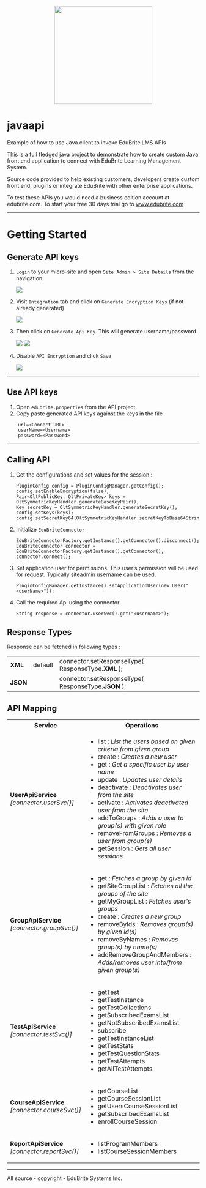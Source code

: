 
<p align="center">
<img src="https://www.edubrite.com/oltpublish/static/assets/eb-img/eb-new-logo.png" width="256">
</p>

javaapi
=======

Example of how to use Java client to invoke EduBrite LMS APIs

This is a full fledged java project to demonstrate how to create 
custom Java front end application to connect with EduBrite Learning Management System. 


Source code provided to help existing customers, developers create custom front end, plugins or integrate 
EduBrite with other enterprise applications.

To test these APIs you would need a business edition account at edubrite.com. To start your free 30 days trial go to www.edubrite.com

-----
Getting Started
===============

Generate API keys
-----------------

 1. `Login` to your micro-site and open  `Site Admin > Site Details` from the navigation.

     <img src="https://github.com/edubrite/javaapi/blob/features/api-improvements/Readme/1.jpg">

 2. Visit `Integration` tab and click on `Generate Encryption Keys` (if not already generated) 

    <img src="https://github.com/edubrite/javaapi/blob/features/api-improvements/Readme/2.jpg">

 3. Then click on `Generate Api Key`. This will generate username/password.

    <img src="https://github.com/edubrite/javaapi/blob/features/api-improvements/Readme/3.1.jpg">

    <img src="https://github.com/edubrite/javaapi/blob/features/api-improvements/Readme/3.2.jpg">

 4. Disable `API Encryption` and click `Save`

    <img src="https://github.com/edubrite/javaapi/blob/features/api-improvements/Readme/4.1.jpg">


-----
Use API keys
------------

1. Open `edubrite.properties` from the API project.
2.  Copy paste generated API keys against the keys in the file
```
    url=<Connect URL>
    userName=<Username>
    password=<Password>
```

-----

Calling API
-----------

 1. Get the configurations and set values for the session :
 
    ```
    PluginConfig config = PluginConfigManager.getConfig();
    config.setEnableEncryption(false);
    Pair<OltPublicKey, OltPrivateKey> keys = OltSymmetricKeyHandler.generateBaseKeyPair();
    Key secretKey = OltSymmetricKeyHandler.generateSecretKey();
    config.setKeys(keys);
    config.setSecretKey64(OltSymmetricKeyHandler.secretKeyToBase64String(secretKey));
    ```

 2. Initialize `EduBriteConnector` 
 
    ```
    EduBriteConnectorFactory.getInstance().getConnector().disconnect();
    EduBriteConnector connector = EduBriteConnectorFactory.getInstance().getConnector();
    connector.connect();
    ```
 3. Set application user for permissions. This user’s permission will be used for request.  Typically siteadmin username can be used.
 
    ```
    PluginConfigManager.getInstance().setApplicationUser(new User("<userName>"));
    ```
 4. Call the required Api using the connector.
 
    ```
    String response = connector.userSvc().get("<username>");
    ```

Response Types
-----------

Response can be fetched in following types :

<table>
<tr><td><b>XML</b></td><td>default</td><td>connector.setResponseType( ResponseType.<b>XML</b> );</td></tr>
<tr><td><b>JSON</b></td><td></td><td>connector.setResponseType( ResponseType.<b>JSON</b> );</td></tr>
</table>

API Mapping
-----------

<table>
<tr><th>Service</th><th>Operations</th></tr>
<tr>
<td>
<b>UserApiService</b>
<br/><i>[connector.userSvc()]</i>
</td>
<td>
<ul>
<li>list :  <i>List the users based on given criteria from given group</i></li>
<li>create :  <i>Creates a new user</i></li>
<li>get :  <i>Get a specific user by user name</i></li>
<li>update :  <i>Updates user details</i></li>
<li>deactivate :  <i>Deactivates user from the site</i></li>
<li>activate :  <i>Activates deactivated user from the site</i></li>
<li>addToGroups :  <i>Adds a user to group(s) with given role</i></li>
<li>removeFromGroups : <i>Removes a user from group(s)</i></li>
<li>getSession :  <i>Gets all user sessions</i></li>
</ul>		
</td>
</tr>

<tr>
<td>
<b>GroupApiService</b>
<br/><i>[connector.groupSvc()]</i>
</td>
<td>
<ul>
<li>get :  <i>Fetches a group by given id</i></li>
<li>getSiteGroupList :  <i>Fetches all the groups of the site</i></li>
<li>getMyGroupList :  <i>Fetches user's groups</i></li>
<li>create :  <i>Creates a new group</i></li>
<li>removeByIds :  <i>Removes group(s) by given id(s)</i></li>
<li>removeByNames :  <i>Removes group(s) by name(s)</i></li>
<li>addRemoveGroupAndMembers :  <i>Adds/removes user into/from given group(s)</i></li>
</ul>		
</td>
</tr>

<tr>
<td>
<b>TestApiService</b>
<br/><i>[connector.testSvc()]</i>
</td>
<td>
<ul>
<li>getTest</li>
<li>getTestInstance</li>
<li>getTestCollections</li>
<li>getSubscribedExamsList</li>
<li>getNotSubscribedExamsList</li>
<li>subscribe</li>
<li>getTestInstanceList</li>
<li>getTestStats</li>
<li>getTestQuestionStats</li>
<li>getTestAttempts</li>
<li>getAllTestAttempts</li>
</ul>		
</td>
</tr>

<tr>
<td>
<b>CourseApiService</b>
<br/><i>[connector.courseSvc()]</i>
</td>
<td>
<ul>
<li>getCourseList</li>
<li>getCourseSessionList</li>
<li>getUsersCourseSessionList</li>
<li>getSubscribedExamsList</li>
<li>enrollCourseSession</li>
</ul>		
</td>
</tr>

<tr>
<td>
<b>ReportApiService</b>
<br/><i>[connector.reportSvc()]</i>
</td>
<td>
<ul>
<li>listProgramMembers</li>
<li>listCourseSessionMembers</li>
</ul>		
</td>
</tr>
</table>


-----
All source - copyright - EduBrite Systems Inc.
